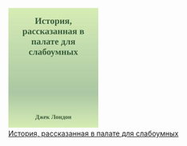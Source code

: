 ![](История,%20рассказанная%20в%20палате%20для%20слабоумных.jpg)  
[История, рассказанная в палате для слабоумных](История,%20рассказанная%20в%20палате%20для%20слабоумных.md)
